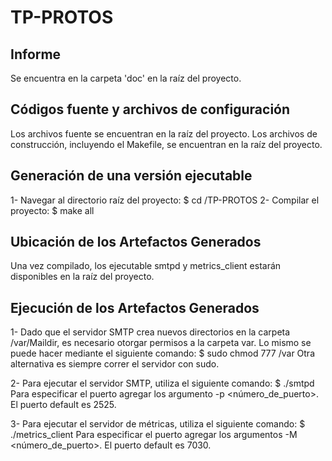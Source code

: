 # TP-PROTOS

## Informe
Se encuentra en la carpeta 'doc' en la raíz del proyecto.

## Códigos fuente y archivos de configuración
Los archivos fuente se encuentran en la raíz del proyecto.
Los archivos de construcción, incluyendo el Makefile, se encuentran en la raíz del proyecto. 

## Generación de una versión ejecutable
1- Navegar al directorio raíz del proyecto:
    $ cd /TP-PROTOS
2- Compilar el proyecto:
    $ make all

## Ubicación de los Artefactos Generados
Una vez compilado, los ejecutable smtpd y metrics_client estarán disponibles en la raíz del proyecto.

## Ejecución de los Artefactos Generados
1- Dado que el servidor SMTP crea nuevos directorios en la carpeta /var/Maildir, es necesario otorgar permisos a la     carpeta var. Lo mismo se puede hacer mediante el siguiente comando:
    $ sudo chmod 777 /var
    Otra alternativa es siempre correr el servidor con sudo.

2- Para ejecutar el servidor SMTP, utiliza el siguiente comando:
    $ ./smtpd
    Para especificar el puerto agregar los argumento -p <número_de_puerto>. El puerto default es 2525.

3- Para ejecutar el servidor de métricas, utiliza el siguiente comando:
    $ ./metrics_client
    Para especificar el puerto agregar los argumentos -M <número_de_puerto>. El puerto default es 7030.
